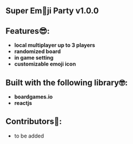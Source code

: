 ## Super Em🥰ji Party v1.0.0

## Features😎:

 - **local multiplayer up to 3 players**
 - **randomized board**
 - **in game setting**
 - **customizable emoji icon**


## Built with the following library🤓:
 - **boardgames.io**
 - **reactjs**

## Contributors🥳:
 - to be added




